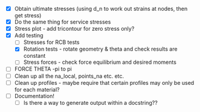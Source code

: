 - [x] Obtain ultimate stresses (using d_n to work out strains at nodes, then get stress)
- [x] Do the same thing for service stresses
- [x] Stress plot - add tricontour for zero stress only?
- [x] Add testing
  - [ ] Stresses for RCB tests
  - [x] Rotation tests - rotate geometry & theta and check results are constant
  - [ ] Stress forces - check force equilibrium and desired moments
- [ ] FORCE THETA -pi to pi
- [ ] Clean up all the na_local, points_na etc. etc.
- [ ] Clean up profiles - maybe require that certain profiles may only be used for each material?
- [ ] Documentation!
  - [ ] Is there a way to generate output within a docstring??
